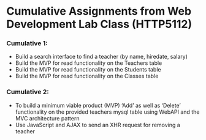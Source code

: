 # Cumulative Assignments from Web Development Lab Class (HTTP5112)

### Cumulative 1: 
* Build a search interface to find a teacher (by name, hiredate, salary)
* Build the MVP for read functionality on the Teachers table
* Build the MVP for read functionality on the Students table
* Build the MVP for read functionality on the Classes table

### Cumulative 2: 
* To build a minimum viable product (MVP) ‘Add’ as well as ‘Delete’ functionality on the provided teachers mysql table using WebAPI and the MVC architecture pattern
* Use JavaScript and AJAX to send an XHR request for removing a teacher
